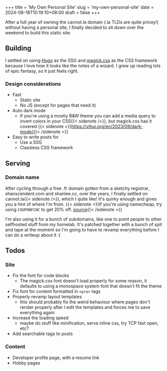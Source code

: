 +++
title = 'My Own Personal Site'
slug = 'my-own-personal-site'
date = 2024-08-18T10:19:10+08:00
draft = false
+++

After a full year of owning the cannot.la domain (.la TLDs are quite pricey!) without having a personal site, I finally decided to sit down over the weekend to build this static site.

## Building
I settled on using [Hugo](https://gohugo.io/) as the SSG and [magick.css](https://css.winterveil.net/) as the CSS framework because I love how it looks like the notes of a wizard. I grew up reading lots of epic fantasy, so it just feels right.

### Design considerations
- Fast
  - Static site
  - No JS (except for pages that need it) 
- Auto dark mode 
  - if you're using a mostly B&W theme you can add a media query to invert colors in your CSS{{< sidenote />}}, but magick.css has it covered {{< sidenote >}}https://yihui.org/en/2023/09/dark-mode/{{< /sidenote >}}
- Easy to write posts for
  - Use a SSG
  - Classless CSS framework

## Serving
### Domain name
After cycling through a free .fr domain gotten from a sketchy registrar, shanscendent.com and shanlee.cc, over the years, I finally settled on cannot.la{{< sidenote />}}, which I quite like! It's quirky enough and gives you a hint of where I'm from. {{< sidenote >}}If you're using namecheap, try using `COUPONFCNC` to get 20% off. [source](https://www.reddit.com/r/NameCheap/comments/11ygx2r/namecheap_coupon_20_off_permanent_code_couponfcnc/){{< /sidenote >}}

I'm also using it for a bunch of subdomains, like one to point people to other selfhosted stuff from my homelab. It's patched together with a bunch of spit and tape at the moment so I'm going to have to revamp everything before I can do a writeup about it :(

## Todos
### Site
- Fix the font for code blocks
  - The magick.css font doesn't load properly for some reason, it defaults to using a monospace system font that doesn't fit the theme
- Fix font for content formatted in `<pre>` tags
- Properly revamp layout templates
  - this should probably fix the weird behaviour where pages don't render properly after I edit the templates and forces me to save everything again
- Increase the loading speed
  - maybe do stuff like minification, serve inline css, try TCP fast open, etc?
- Add searchable tags to posts
### Content
- Developer profile page, with a resume link
- Hobby pages
